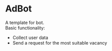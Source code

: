 # AdBot

A template for bot.  
Basic functionality:
- Collect user data
- Send a request for the most suitable vacancy